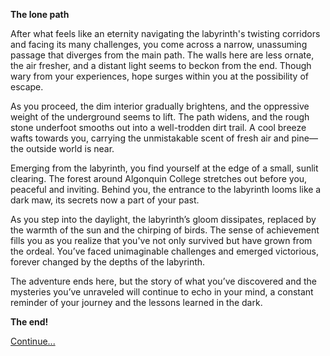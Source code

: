 **The lone path**

After what feels like an eternity navigating the labyrinth's twisting corridors and facing its many challenges, you come across a narrow, unassuming passage that diverges from the main path. The walls here are less ornate, the air fresher, and a distant light seems to beckon from the end. Though wary from your experiences, hope surges within you at the possibility of escape.

As you proceed, the dim interior gradually brightens, and the oppressive weight of the underground seems to lift. The path widens, and the rough stone underfoot smooths out into a well-trodden dirt trail. A cool breeze wafts towards you, carrying the unmistakable scent of fresh air and pine—the outside world is near.

Emerging from the labyrinth, you find yourself at the edge of a small, sunlit clearing. The forest around Algonquin College stretches out before you, peaceful and inviting. Behind you, the entrance to the labyrinth looms like a dark maw, its secrets now a part of your past.

As you step into the daylight, the labyrinth’s gloom dissipates, replaced by the warmth of the sun and the chirping of birds. The sense of achievement fills you as you realize that you've not only survived but have grown from the ordeal. You’ve faced unimaginable challenges and emerged victorious, forever changed by the depths of the labyrinth.

The adventure ends here, but the story of what you’ve discovered and the mysteries you’ve unraveled will continue to echo in your mind, a constant reminder of your journey and the lessons learned in the dark.

**The end!**

[Continue...](/intro.md)

